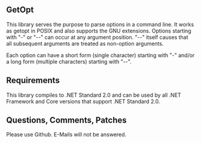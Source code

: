 GetOpt
------

This library serves the purpose to parse options in a command line. It works as getopt in POSIX and also supports the GNU extensions. Options starting with "-" or "--" can occur at any argument position. "--" itself causes that all subsequent arguments are treated as non-option arguments.

Each option can have a short form (single character) starting with "-" and/or a long form (multiple characters) starting with "--".


Requirements
------------

This library compiles to .NET Standard 2.0 and can be used by all .NET Framework and Core versions that support .NET Standard 2.0.


Questions, Comments, Patches
----------------------------

Please use Github. E-Mails will not be answered.
